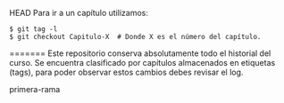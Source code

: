 HEAD
Para ir a un capítulo utilizamos:
 
    $ git tag -l
    $ git checkout Capitulo-X  # Donde X es el número del capítulo.
=======
Este repositorio conserva absolutamente todo el historial del curso.
Se encuentra clasificado por capítulos almacenados en etiquetas (tags), para
poder observar estos cambios debes revisar el log.

 primera-rama
